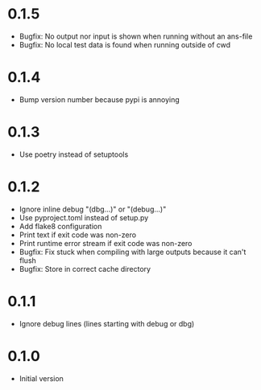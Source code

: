 # 0.1.5

- Bugfix: No output nor input is shown when running without an ans-file
- Bugfix: No local test data is found when running outside of cwd

# 0.1.4

- Bump version number because pypi is annoying

# 0.1.3

- Use poetry instead of setuptools

# 0.1.2

- Ignore inline debug "(dbg...)" or "(debug...)"
- Use pyproject.toml instead of setup.py
- Add flake8 configuration
- Print text if exit code was non-zero
- Print runtime error stream if exit code was non-zero
- Bugfix: Fix stuck when compiling with large outputs because it can't flush
- Bugfix: Store in correct cache directory

# 0.1.1

- Ignore debug lines (lines starting with debug or dbg)

# 0.1.0

- Initial version
